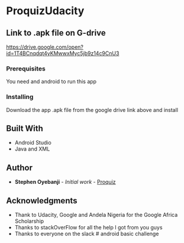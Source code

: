 # ProquizUdacity

## Link to .apk file on G-drive
https://drive.google.com/open?id=1T4BCnqdqt4yKMwwxMyc5jb9z14c9CnU3

### Prerequisites

You need and android to run this app

### Installing

Download the app .apk file from the google drive link above and install


## Built With

* Android Studio
* Java and XML

## Author

* **Stephen Oyebanji** - *Initial work* - [Proquiz](https://github.com/SteveOye/ProquizUdacity/tree/master/ProQuiz)

## Acknowledgments

* Thank to Udacity, Google and Andela Nigeria for the Google Africa Scholarship
* Thanks to stackOverFlow for all the help I got from you guys
* Thanks to everyone on the slack # android basic challenge
